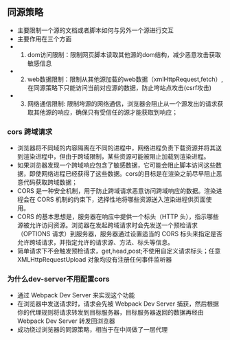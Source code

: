 ## 同源策略
+ 主要限制一个源的文档或者脚本如何与另外一个源进行交互
+ 主要作用在三个方面
+ 1. dom访问限制：限制网页脚本读取其他源的dom结构，减少恶意攻击获取敏感信息
+ 2. web数据限制：限制从其他源加载的web数据（xmlHttpRequest,fetch）,在同源策略下只能访问当前对应源的数据，防止垮站点攻击(csrf攻击)
+ 3. 网络通信限制: 限制垮源的网络通信，浏览器会阻止从一个源发出的请求获取其他源的响应，确保只有受信任的源才能获取到响应；

### cors 跨域请求
+ 浏览器将不同域的内容隔离在不同的进程中，网络进程负责下载资源并将其送到渲染进程中，但由于跨域限制，某些资源可能被阻止加载到渲染进程。
+ 如果浏览器发现一个跨域响应包含了敏感数据，它可能会阻止脚本访问这些数据，即使网络进程已经获得了这些数据。cors的目标是在渲染之前尽早阻止恶意代码获取跨域数据；
+ CORS 是一种安全机制，用于防止跨域请求恶意访问跨域响应的数据。渲染进程会在 CORS 机制的约束下，选择性地将哪些资源送入渲染进程供页面使用。
+ CORS 的基本思想是，服务器在响应中提供一个标头（HTTP 头），指示哪些源被允许访问资源。浏览器在发起跨域请求时会先发送一个预检请求（OPTIONS 请求）到服务器，服务器通过设置适当的 CORS 标头来指定是否允许跨域请求，并指定允许的请求源、方法、标头等信息。
+ 简单请求下不会触发预检请求，get,head,post;不使用自定义请求标头；任意 XMLHttpRequestUpload 对象均没有注册任何事件监听器

### 为什么dev-server不用配置cors
+ 通过 Webpack Dev Server 来实现这个功能
+ 在浏览器中发送请求时，请求会先被 Webpack Dev Server 捕获，然后根据你的代理规则将请求转发到目标服务器，目标服务器返回的数据再经由 Webpack Dev Server 转发回浏览器
+ 成功绕过浏览器的同源策略，相当于在中间做了一层代理